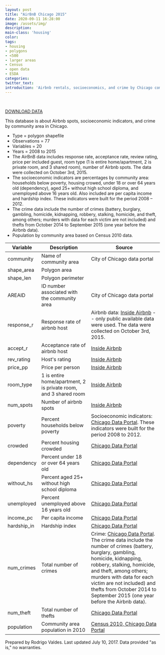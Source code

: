 ```yaml
---
layout: post
title: "AirBnB Chicago 2015"
date: 2020-09-11 16:28:00
image: /assets/img/
description:
main-class: 'housing'
color:
tags:
- housing
- polygons
- <500
- larger areas
- Census
- open data
- ESDA
categories:
twitter_text:
introduction: 'Airbnb rentals, socioeconomics, and crime by Chicago community area.'
---
```

<div id="root" data-geojson="../data/airbnb_Chicago2015.geojson" ></div>

<br>

[DOWNLOAD DATA](../data/airbnb.zip)

This database is about Airbnb spots, socioeconomic indicators, and crime by community area in Chicago.

* Type = polygon shapefile
* Observations = 77
* Variables = 20
* Years = 2008 to 2015
* The AirBnB data includes response rate, acceptance rate, review rating, price per included guest, room type (1 is entire home/apartment, 2 is private room, and 3 shared room), number of Airbnb spots. The data were collected on October 3rd, 2015.
* The socioeconomic indicators are percentages by community area: households below poverty, housing crowed, under 18 or over 64 years old (dependency), aged 25+ without high school diploma, and unemployed above 16 years old. Also included are per capita income and hardship index. These indicators were built for the period 2008 – 2012.
* The crime data include the number of crimes (battery, burglary, gambling, homicide, kidnapping, robbery, stalking, homicide, and theft, among others; murders with data for each victim are not included) and thefts from October 2014 to September 2015 (one year before the Airbnb data).
* Population by community area based on Census 2010 data.

|Variable|Description|Source|
|---|---|---|
|community|Name of community area|City of Chicago data portal |
|shape_area | Polygon area |
|shape_len | Polygon perimeter |
|AREAID|ID number associated with the community area|City of Chicago data portal |
|response\_r|Response rate of airbnb host|Airbnb data: [Inside Airbnb](http://insideairbnb.com/get-the-data.html) -- only public available data were used.  The data were collected on October 3rd, 2015. |
|accept\_r|Acceptance rate of airbnb host|[Inside Airbnb](http://insideairbnb.com/get-the-data.html)|
|rev\_rating|Host's rating|[Inside Airbnb](http://insideairbnb.com/get-the-data.html)|
|price\_pp|Price per person|[Inside Airbnb](http://insideairbnb.com/get-the-data.html)|
|room\_type|1 is entire home/apartment, 2 is private room, and 3 shared room|[Inside Airbnb](http://insideairbnb.com/get-the-data.html)|
|num\_spots|Number of airbnb spots|[Inside Airbnb](http://insideairbnb.com/get-the-data.html)|
|poverty|Percent households below poverty|Socioeconomic indicators: [Chicago Data Portal](https://data.cityofchicago.org/Health-Human-Services/Census-Data-Selected-socioeconomic-indicators-in-C/kn9c-c2s2). These indicators were built for the period 2008 to 2012.|
|crowded|Percent housing crowded|[Chicago Data Portal](https://data.cityofchicago.org/Health-Human-Services/Census-Data-Selected-socioeconomic-indicators-in-C/kn9c-c2s2)
|dependency|Percent under 18 or over 64 years old|[Chicago Data Portal](https://data.cityofchicago.org/Health-Human-Services/Census-Data-Selected-socioeconomic-indicators-in-C/kn9c-c2s2)
|without\_hs|Percent aged 25+ without high school diploma|[Chicago Data Portal](https://data.cityofchicago.org/Health-Human-Services/Census-Data-Selected-socioeconomic-indicators-in-C/kn9c-c2s2)
|unemployed|Percent unemployed above 16 years old|[Chicago Data Portal](https://data.cityofchicago.org/Health-Human-Services/Census-Data-Selected-socioeconomic-indicators-in-C/kn9c-c2s2)
|income\_pc|Per capita income|[Chicago Data Portal](https://data.cityofchicago.org/Health-Human-Services/Census-Data-Selected-socioeconomic-indicators-in-C/kn9c-c2s2)
|hardship\_in|Hardship index|[Chicago Data Portal](https://data.cityofchicago.org/Health-Human-Services/Census-Data-Selected-socioeconomic-indicators-in-C/kn9c-c2s2)
|num\_crimes|Total number of crimes|Crime: [Chicago Data Portal](https://data.cityofchicago.org/view/5cd6-ry5g). The crime data include the number of crimes (battery, burglary, gambling, homicide, kidnapping, robbery, stalking, homicide, and theft, among others; murders with data for each victim are not included) and thefts from October 2014 to September 2015 (one year before the Airbnb data).
|num\_theft|Total number of thefts|[Chicago Data Portal](https://data.cityofchicago.org/view/5cd6-ry5g)
|population|Community area population in 2010|[Census 2010, Chicago Data Portal](https://www.cityofchicago.org/content/dam/city/depts/zlup/Zoning_Main_Page/Publications/Census_2010_Community_Area_Profiles/Census_2010_and_2000_CA_Populations.pdf)|

Prepared by Rodrigo Valdes. Last updated July 10, 2017. Data provided "as is," no warranties.

